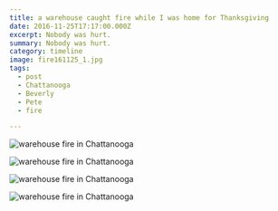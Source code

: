 ```yaml
---
title: a warehouse caught fire while I was home for Thanksgiving
date: 2016-11-25T17:17:00.000Z
excerpt: Nobody was hurt.
summary: Nobody was hurt.
category: timeline
image: fire161125_1.jpg
tags:
  - post
  - Chattanooga
  - Beverly
  - Pete
  - fire

---
```


![warehouse fire in Chattanooga](/static/img/timeline/fire161125_1.jpg "warehouse fire in Chattanooga")

![warehouse fire in Chattanooga](/static/img/timeline/fire161125_2.jpg "warehouse fire in Chattanooga")

![warehouse fire in Chattanooga](/static/img/timeline/fire161125_3.jpg "warehouse fire in Chattanooga")

![warehouse fire in Chattanooga](/static/img/timeline/fire161125_4.jpg "warehouse fire in Chattanooga")


